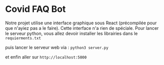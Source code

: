 # Covid FAQ Bot
Notre projet utilise une interface graphique sous React (précompilée pour que n'ayiez pas a le faire). Cette interface n'a rien de spéciale. 
Pour lancer le serveur python, vous allez devoir installer les librairies dans le `requierments.txt`

puis lancer le serveur web via : `python3 server.py`

et enfin aller sur `http://localhost:5000`
 